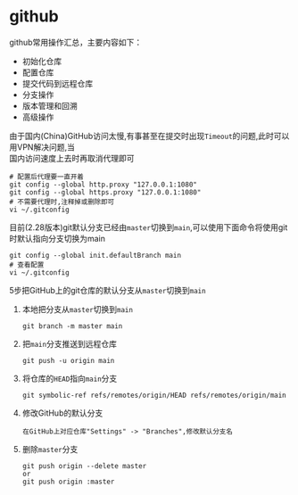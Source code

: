 # github

github常用操作汇总，主要内容如下：

- 初始化仓库
- 配置仓库
- 提交代码到远程仓库
- 分支操作
- 版本管理和回溯
- 高级操作

由于国内(China)GitHub访问太慢,有事甚至在提交时出现`Timeout`的问题,此时可以用VPN解决问题,当  
国内访问速度上去时再取消代理即可

```shell
# 配置后代理要一直开着
git config --global http.proxy "127.0.0.1:1080"
git config --global https.proxy "127.0.0.1:1080"
# 不需要代理时,注释掉或删除即可
vi ~/.gitconfig
```

目前(2.28版本)git默认分支已经由`master`切换到`main`,可以使用下面命令将使用git时默认指向分支切换为main

```shell
git config --global init.defaultBranch main
# 查看配置
vi ~/.gitconfig
```

5步把GitHub上的git仓库的默认分支从`master`切换到`main`

1. 本地把分支从`master`切换到`main`

    ```shell
    git branch -m master main
    ```

2. 把`main`分支推送到远程仓库

    ```shell
    git push -u origin main
    ```

3. 将仓库的`HEAD`指向`main`分支

    ```shell
    git symbolic-ref refs/remotes/origin/HEAD refs/remotes/origin/main
    ```

4. 修改GitHub的默认分支

    ```shell
    在GitHub上对应仓库"Settings" -> "Branches",修改默认分支名
    ```

5. 删除`master`分支

    ```shell
    git push origin --delete master
    or
    git push origin :master
    ```

